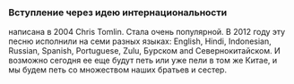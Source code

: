 

### Вступление через идею интернациональности

написана в 2004 Chris Tomlin. Стала очень популярной. В 2012 году эту песню исполнили на семи разных языках: English, Hindi, Indonesian, Russian, Spanish, Portuguese, Zulu, Бурском and Cевернокитайском. И возможно сегодня ее еще будут петь или уже пели в том же Китае, и мы будем петь со множеством наших братьев и сестер.
